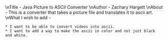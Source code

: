 \nTitle - Java Picture to ASCII Converter
\nAuthor - Zachary Hargett
\nAbout - This is a converter that takes a picture file and translates it to ascii art.
\nWhat I wish to add - 

	* I want to be able to convert videos into ascii. 
	* I want to add a way to make the ascii in color and not just black and white.
